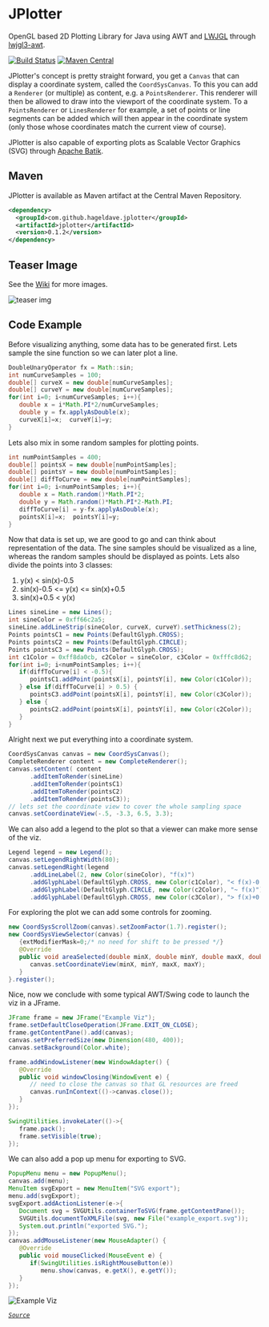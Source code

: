# JPlotter
OpenGL based 2D Plotting Library for Java using AWT and [LWJGL](https://github.com/LWJGL/lwjgl3) through [lwjgl3-awt](https://github.com/LWJGLX/lwjgl3-awt).

[![Build Status](https://travis-ci.org/hageldave/JPlotter.svg?branch=master)](https://travis-ci.org/hageldave/JPlotter)
[![Maven Central](https://img.shields.io/maven-central/v/com.github.hageldave.jplotter/jplotter.svg)](https://search.maven.org/search?q=g:com.github.hageldave.jplotter)

JPlotter's concept is pretty straight forward, you get a `Canvas` that can display a coordinate system, 
called the `CoordSysCanvas`.
To this you can add a `Renderer` (or multiple) as content, e.g. a `PointsRenderer`.
This renderer will then be allowed to draw into the viewport of the coordinate system.
To a `PointsRenderer` or `LinesRenderer` for example, a set of points or line segments can be added which will then appear
in the coordinate system (only those whose coordinates match the current view of course).

JPlotter is also capable of exporting plots as Scalable Vector Graphics (SVG) through [Apache Batik](https://xmlgraphics.apache.org/batik/).

## Maven
JPlotter is available as Maven artifact at the Central Maven Repository.
```xml
<dependency>
  <groupId>com.github.hageldave.jplotter</groupId>
  <artifactId>jplotter</artifactId>
  <version>0.1.2</version>
</dependency>
```

## Teaser Image
See the [Wiki](https://github.com/hageldave/JPlotter/wiki) for more images.

![teaser img](https://raw.githubusercontent.com/wiki/hageldave/JPlotter/images/isolines_viz.png)

## Code Example
Before visualizing anything, some data has to be generated first.
Lets sample the sine function so we can later plot a line.
```java
DoubleUnaryOperator fx = Math::sin;
int numCurveSamples = 100;
double[] curveX = new double[numCurveSamples];
double[] curveY = new double[numCurveSamples];
for(int i=0; i<numCurveSamples; i++){
   double x = i*Math.PI*2/numCurveSamples;
   double y = fx.applyAsDouble(x);
   curveX[i]=x;  curveY[i]=y;
}
```
Lets also mix in some random samples for plotting points.
```java
int numPointSamples = 400;
double[] pointsX = new double[numPointSamples];
double[] pointsY = new double[numPointSamples];
double[] diffToCurve = new double[numPointSamples];
for(int i=0; i<numPointSamples; i++){
   double x = Math.random()*Math.PI*2;
   double y = Math.random()*Math.PI*2-Math.PI;
   diffToCurve[i] = y-fx.applyAsDouble(x);
   pointsX[i]=x;  pointsY[i]=y;
}
```
Now that data is set up, we are good to go and can think about representation of the data.
The sine samples should be visualized as a line, whereas the random samples should be displayed as points.
Lets also divide the points into 3 classes:
1. y(x) < sin(x)-0.5
2. sin(x)-0.5 <= y(x) <= sin(x)+0.5
3. sin(x)+0.5 < y(x)
```java
Lines sineLine = new Lines();
int sineColor = 0xff66c2a5;
sineLine.addLineStrip(sineColor, curveX, curveY).setThickness(2);
Points pointsC1 = new Points(DefaultGlyph.CROSS);
Points pointsC2 = new Points(DefaultGlyph.CIRCLE);
Points pointsC3 = new Points(DefaultGlyph.CROSS);
int c1Color = 0xff8da0cb, c2Color = sineColor, c3Color = 0xfffc8d62;
for(int i=0; i<numPointSamples; i++){
   if(diffToCurve[i] < -0.5){
      pointsC1.addPoint(pointsX[i], pointsY[i], new Color(c1Color));
   } else if(diffToCurve[i] > 0.5) {
      pointsC3.addPoint(pointsX[i], pointsY[i], new Color(c3Color));
   } else {
      pointsC2.addPoint(pointsX[i], pointsY[i], new Color(c2Color));
   }
}
```
Alright next we put everything into a coordinate system.
```java
CoordSysCanvas canvas = new CoordSysCanvas();
CompleteRenderer content = new CompleteRenderer();
canvas.setContent( content
      .addItemToRender(sineLine)
      .addItemToRender(pointsC1)
      .addItemToRender(pointsC2)
      .addItemToRender(pointsC3));
// lets set the coordinate view to cover the whole sampling space
canvas.setCoordinateView(-.5, -3.3, 6.5, 3.3);
```
We can also add a legend to the plot so that a viewer can make more sense of the viz.
```java
Legend legend = new Legend();
canvas.setLegendRightWidth(80);
canvas.setLegendRight(legend
      .addLineLabel(2, new Color(sineColor), "f(x)")
      .addGlyphLabel(DefaultGlyph.CROSS, new Color(c1Color), "< f(x)-0.5")
      .addGlyphLabel(DefaultGlyph.CIRCLE, new Color(c2Color), "~ f(x)")
      .addGlyphLabel(DefaultGlyph.CROSS, new Color(c3Color), "> f(x)+0.5"));
```
For exploring the plot we can add some controls for zooming.
```java
new CoordSysScrollZoom(canvas).setZoomFactor(1.7).register();
new CoordSysViewSelector(canvas) {
   {extModifierMask=0;/* no need for shift to be pressed */}
   @Override
   public void areaSelected(double minX, double minY, double maxX, double maxY) {
      canvas.setCoordinateView(minX, minY, maxX, maxY);
   }
}.register();
```
Nice, now we conclude with some typical AWT/Swing code to launch the viz in a JFrame.
```java
JFrame frame = new JFrame("Example Viz");
frame.setDefaultCloseOperation(JFrame.EXIT_ON_CLOSE);
frame.getContentPane().add(canvas);
canvas.setPreferredSize(new Dimension(480, 400));
canvas.setBackground(Color.white);

frame.addWindowListener(new WindowAdapter() {
   @Override
   public void windowClosing(WindowEvent e) {
      // need to close the canvas so that GL resources are freed
      canvas.runInContext(()->canvas.close());
   }
});

SwingUtilities.invokeLater(()->{
   frame.pack();
   frame.setVisible(true);
});
```
We can also add a pop up menu for exporting to SVG.
```java
PopupMenu menu = new PopupMenu();
canvas.add(menu);
MenuItem svgExport = new MenuItem("SVG export");
menu.add(svgExport);
svgExport.addActionListener(e->{
   Document svg = SVGUtils.containerToSVG(frame.getContentPane());
   SVGUtils.documentToXMLFile(svg, new File("example_export.svg"));
   System.out.println("exported SVG.");
});
canvas.addMouseListener(new MouseAdapter() {
   @Override
   public void mouseClicked(MouseEvent e) {
      if(SwingUtilities.isRightMouseButton(e))
         menu.show(canvas, e.getX(), e.getY());
   }
});
```
![Example Viz](https://raw.githubusercontent.com/wiki/hageldave/JPlotter/images/example_viz.png)

*[```Source```](https://github.com/hageldave/JPlotter/blob/master/jplotter/src/test/java/hageldave/jplotter/Example.java)*
